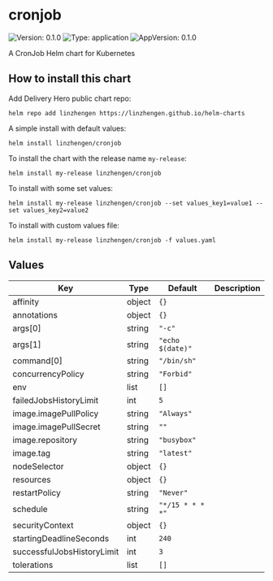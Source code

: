 # cronjob

![Version: 0.1.0](https://img.shields.io/badge/Version-0.1.0-informational?style=flat-square) ![Type: application](https://img.shields.io/badge/Type-application-informational?style=flat-square) ![AppVersion: 0.1.0](https://img.shields.io/badge/AppVersion-0.1.0-informational?style=flat-square)

A CronJob Helm chart for Kubernetes

## How to install this chart

Add Delivery Hero public chart repo:

```console
helm repo add linzhengen https://linzhengen.github.io/helm-charts
```

A simple install with default values:

```console
helm install linzhengen/cronjob
```

To install the chart with the release name `my-release`:

```console
helm install my-release linzhengen/cronjob
```

To install with some set values:

```console
helm install my-release linzhengen/cronjob --set values_key1=value1 --set values_key2=value2
```

To install with custom values file:

```console
helm install my-release linzhengen/cronjob -f values.yaml
```

## Values

| Key | Type | Default | Description |
|-----|------|---------|-------------|
| affinity | object | `{}` |  |
| annotations | object | `{}` |  |
| args[0] | string | `"-c"` |  |
| args[1] | string | `"echo $(date)"` |  |
| command[0] | string | `"/bin/sh"` |  |
| concurrencyPolicy | string | `"Forbid"` |  |
| env | list | `[]` |  |
| failedJobsHistoryLimit | int | `5` |  |
| image.imagePullPolicy | string | `"Always"` |  |
| image.imagePullSecret | string | `""` |  |
| image.repository | string | `"busybox"` |  |
| image.tag | string | `"latest"` |  |
| nodeSelector | object | `{}` |  |
| resources | object | `{}` |  |
| restartPolicy | string | `"Never"` |  |
| schedule | string | `"*/15 * * * *"` |  |
| securityContext | object | `{}` |  |
| startingDeadlineSeconds | int | `240` |  |
| successfulJobsHistoryLimit | int | `3` |  |
| tolerations | list | `[]` |  |

